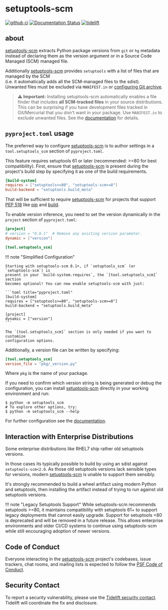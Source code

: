# setuptools-scm
[![github ci](https://github.com/pypa/setuptools-scm/actions/workflows/python-tests.yml/badge.svg)](https://github.com/pypa/setuptools-scm/actions/workflows/python-tests.yml)
[![Documentation Status](https://readthedocs.org/projects/setuptools-scm/badge/?version=latest)](https://setuptools-scm.readthedocs.io/en/latest/?badge=latest)
[![tidelift](https://tidelift.com/badges/package/pypi/setuptools-scm) ](https://tidelift.com/subscription/pkg/pypi-setuptools-scm?utm_source=pypi-setuptools-scm&utm_medium=readme)

## about

[setuptools-scm] extracts Python package versions from `git` or `hg` metadata
instead of declaring them as the version argument
or in a Source Code Managed (SCM) managed file.

Additionally [setuptools-scm] provides `setuptools` with a list of
files that are managed by the SCM
<br/>
(i.e. it automatically adds all the SCM-managed files to the sdist).
<br/>
Unwanted files must be excluded via `MANIFEST.in`
or [configuring Git archive][git-archive-docs].

> **⚠️ Important:** Installing setuptools-scm automatically enables a file finder that includes **all SCM-tracked files** in your source distributions. This can be surprising if you have development files tracked in Git/Mercurial that you don't want in your package. Use `MANIFEST.in` to exclude unwanted files. See the [documentation] for details.

## `pyproject.toml` usage

The preferred way to configure [setuptools-scm] is to author
settings in a `tool.setuptools_scm` section of `pyproject.toml`.

This feature requires setuptools 61 or later (recommended: >=80 for best compatibility).
First, ensure that [setuptools-scm] is present during the project's
build step by specifying it as one of the build requirements.

```toml title="pyproject.toml"
[build-system]
requires = ["setuptools>=80", "setuptools-scm>=8"]
build-backend = "setuptools.build_meta"
```

That will be sufficient to require [setuptools-scm] for projects
that support [PEP 518] like [pip] and [build].

[pip]: https://pypi.org/project/pip
[build]: https://pypi.org/project/build
[PEP 518]: https://peps.python.org/pep-0518/


To enable version inference, you need to set the version
dynamically in the `project` section of `pyproject.toml`:

```toml title="pyproject.toml"
[project]
# version = "0.0.1"  # Remove any existing version parameter.
dynamic = ["version"]

[tool.setuptools_scm]
```

!!! note "Simplified Configuration"

    Starting with setuptools-scm 8.1+, if `setuptools_scm` (or `setuptools-scm`) is
    present in your `build-system.requires`, the `[tool.setuptools_scm]` section
    becomes optional! You can now enable setuptools-scm with just:

    ```toml title="pyproject.toml"
    [build-system]
    requires = ["setuptools>=80", "setuptools-scm>=8"]
    build-backend = "setuptools.build_meta"

    [project]
    dynamic = ["version"]
    ```

    The `[tool.setuptools_scm]` section is only needed if you want to customize
    configuration options.

Additionally, a version file can be written by specifying:

```toml title="pyproject.toml"
[tool.setuptools_scm]
version_file = "pkg/_version.py"
```

Where `pkg` is the name of your package.

If you need to confirm which version string is being generated or debug the configuration,
you can install [setuptools-scm] directly in your working environment and run:

```console
$ python -m setuptools_scm
# To explore other options, try:
$ python -m setuptools_scm --help
```

For further configuration see the [documentation].

[setuptools-scm]: https://github.com/pypa/setuptools-scm
[documentation]: https://setuptools-scm.readthedocs.io/
[git-archive-docs]: https://setuptools-scm.readthedocs.io/en/stable/usage/#builtin-mechanisms-for-obtaining-version-numbers


## Interaction with Enterprise Distributions

Some enterprise distributions like RHEL7
ship rather old setuptools versions.

In those cases its typically possible to build by using an sdist against `setuptools-scm<2.0`.
As those old setuptools versions lack sensible types for versions,
modern [setuptools-scm] is unable to support them sensibly.

It's strongly recommended to build a wheel artifact using modern Python and setuptools,
then installing the artifact instead of trying to run against old setuptools versions.

!!! note "Legacy Setuptools Support"
    While setuptools-scm recommends setuptools >=80, it maintains compatibility with setuptools 61+
    to support legacy deployments that cannot easily upgrade. Support for setuptools <80 is deprecated
    and will be removed in a future release. This allows enterprise environments and older CI/CD systems
    to continue using setuptools-scm while still encouraging adoption of newer versions.


## Code of Conduct


Everyone interacting in the [setuptools-scm] project's codebases, issue
trackers, chat rooms, and mailing lists is expected to follow the
[PSF Code of Conduct].

[PSF Code of Conduct]: https://github.com/pypa/.github/blob/main/CODE_OF_CONDUCT.md


## Security Contact

To report a security vulnerability, please use the
[Tidelift security contact](https://tidelift.com/security).
Tidelift will coordinate the fix and disclosure.
